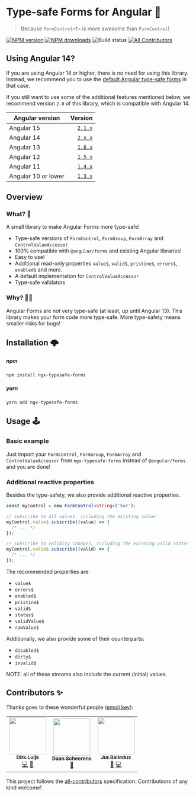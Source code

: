 # Type-safe Forms for Angular 📝

> Because `FormControl<T>` is more awesome than `FormControl`!

[![NPM version](http://img.shields.io/npm/v/ngx-typesafe-forms.svg?style=flat-square)](https://www.npmjs.com/package/ngx-typesafe-forms)
[![NPM downloads](http://img.shields.io/npm/dm/ngx-typesafe-forms.svg?style=flat-square)](https://www.npmjs.com/package/ngx-typesafe-forms)
![Build status](https://github.com/dirkluijk/ngx-typesafe-forms/actions/workflows/main.yml/badge.svg?branch=master)
[![All Contributors](https://img.shields.io/badge/all_contributors-2-orange.svg?style=flat-square)](#contributors-)

## Using Angular 14?

If you are using Angular 14 or higher, there is no need for using this library. 
Instead, we recommend you to use the [default Angular type-safe forms](https://angular.io/guide/typed-forms) in that case.

If you still want to use some of the additional features mentioned below, we recommend version `2.0` of this library, which is compatible with Angular 14.

| Angular version     |                                                                Version |
|---------------------|-----------------------------------------------------------------------:|
| Angular 15          | [`2.1.x`](https://github.com/dirkluijk/ngx-typesafe-forms/tree/v2.1.0) |
| Angular 14          | [`2.x.x`](https://github.com/dirkluijk/ngx-typesafe-forms/tree/v2.0.0) |
| Angular 13          | [`1.6.x`](https://github.com/dirkluijk/ngx-typesafe-forms/tree/v1.6.1) |
| Angular 12          | [`1.5.x`](https://github.com/dirkluijk/ngx-typesafe-forms/tree/v1.5.2) |
| Angular 11          | [`1.4.x`](https://github.com/dirkluijk/ngx-typesafe-forms/tree/v1.4.3) |
| Angular 10 or lower | [`1.3.x`](https://github.com/dirkluijk/ngx-typesafe-forms/tree/v1.3.1) |

## Overview

### What? 🤔

A small library to make Angular Forms more type-safe!

* Type-safe versions of `FormControl`, `FormGroup`, `FormArray` and `ControlValueAccessor`
* 100% compatible with `@angular/forms` and existing Angular libraries!
* Easy to use!
* Additional read-only properties `value$`, `valid$`, `pristine$`, `errors$`, `enabled$` and more.
* A default implementation for `ControlValueAccessor`
* Type-safe validators

### Why? 🤷‍♂️

Angular Forms are not very type-safe (at least, up until Angular 13). 
This library makes your form code more type-safe. More type-safety means smaller risks for bugs!

## Installation 🌩

##### npm

```
npm install ngx-typesafe-forms
```

##### yarn

```
yarn add ngx-typesafe-forms
```

## Usage 🕹

### Basic example

Just import your `FormControl`, `FormGroup`, `FormArray` and `ControlValueAccessor`
from `ngx-typesafe-forms` instead of `@angular/forms` and you are done!

### Additional reactive properties

Besides the type-safety, we also provide additional reactive properties.

```typescript
const myControl = new FormControl<string>('bar');

// subscribe to all values, including the existing value!
myControl.value$.subscribe((value) => {
  /* ... */
});

// subscribe to validity changes, including the existing valid state!
myControl.valid$.subscribe((valid) => {
  /* ... */
});
```

The recommended properties are:

* `value$`
* `errors$`
* `enabled$`
* `pristine$`
* `valid$`
* `status$`
* `validValue$`
* `rawValue$`

Additionally, we also provide some of their counterparts:

* `disabled$`
* `dirty$`
* `invalid$`

NOTE: all of these streams also include the current (initial) values.

## Contributors ✨

Thanks goes to these wonderful people ([emoji key](https://allcontributors.org/docs/en/emoji-key)):

<!-- ALL-CONTRIBUTORS-LIST:START - Do not remove or modify this section -->
<!-- prettier-ignore-start -->
<!-- markdownlint-disable -->
<table>
  <tr>
    <td align="center"><a href="https://github.com/dirkluijk"><img src="https://avatars2.githubusercontent.com/u/2102973?v=4?s=100" width="100px;" alt=""/><br /><sub><b>Dirk Luijk</b></sub></a><br /><a href="https://github.com/dirkluijk/ngx-typesafe-forms/commits?author=dirkluijk" title="Code">💻</a> <a href="https://github.com/dirkluijk/ngx-typesafe-forms/commits?author=dirkluijk" title="Documentation">📖</a></td>
    <td align="center"><a href="https://craftsmen.nl/"><img src="https://avatars0.githubusercontent.com/u/16564855?v=4?s=100" width="100px;" alt=""/><br /><sub><b>Daan Scheerens</b></sub></a><br /><a href="#ideas-dscheerens" title="Ideas, Planning, & Feedback">🤔</a></td>
    <td align="center"><a href="https://github.com/JurJean"><img src="https://avatars1.githubusercontent.com/u/409761?v=4?s=100" width="100px;" alt=""/><br /><sub><b>Jur Balledux</b></sub></a><br /><a href="https://github.com/dirkluijk/ngx-typesafe-forms/issues?q=author%3AJurJean" title="Bug reports">🐛</a> <a href="https://github.com/dirkluijk/ngx-typesafe-forms/commits?author=JurJean" title="Code">💻</a></td>
  </tr>
</table>

<!-- markdownlint-restore -->
<!-- prettier-ignore-end -->

<!-- ALL-CONTRIBUTORS-LIST:END -->

This project follows the [all-contributors](https://github.com/all-contributors/all-contributors) specification. Contributions of any kind welcome!
